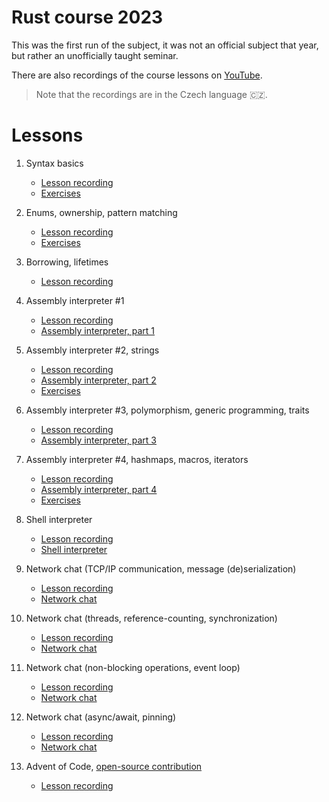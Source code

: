 # Rust course 2023
This was the first run of the subject, it was not an official subject that year, but rather an unofficially taught seminar.

There are also recordings of the course lessons on [YouTube](https://www.youtube.com/playlist?list=PLgoUJJFtqE9APcuG-kEYtjktk2ZHec5Rc).

> Note that the recordings are in the Czech language 🇨🇿.

# Lessons
1. Syntax basics
    - [Lesson recording](https://www.youtube.com/watch?v=eLJjocj80tw)
    - [Exercises](exercises/01)

2. Enums, ownership, pattern matching
    - [Lesson recording](https://www.youtube.com/watch?v=VLvwuI-Nw9s)
    - [Exercises](exercises/02)

3. Borrowing, lifetimes
    - [Lesson recording](https://www.youtube.com/watch?v=0G-0pgQM8h0)

4. Assembly interpreter #1
    - [Lesson recording](https://www.youtube.com/watch?v=2RsHc4v9iRE)
    - [Assembly interpreter, part 1](projects/assembly-interpret/01)

5. Assembly interpreter #2, strings
    - [Lesson recording](https://www.youtube.com/watch?v=pcifjQ9ELeU)
    - [Assembly interpreter, part 2](projects/assembly-interpret/02)
    - [Exercises](exercises/03)

6. Assembly interpreter #3, polymorphism, generic programming, traits
    - [Lesson recording](https://www.youtube.com/watch?v=4UrfQfJNqAk)
    - [Assembly interpreter, part 3](projects/assembly-interpret/03)

7. Assembly interpreter #4, hashmaps, macros, iterators
    - [Lesson recording](https://www.youtube.com/watch?v=CneaB0Qa374)
    - [Assembly interpreter, part 4](projects/assembly-interpret/04)
    - [Exercises](exercises/04)

8. Shell interpreter
    - [Lesson recording](https://www.youtube.com/watch?v=FQuyXAldPrI)
    - [Shell interpreter](projects/shell-interpret)

9. Network chat (TCP/IP communication, message (de)serialization)
    - [Lesson recording](https://www.youtube.com/watch?v=KVlrAepesMo)
    - [Network chat](projects/network-chat/01)

10. Network chat (threads, reference-counting, synchronization)
    - [Lesson recording](https://www.youtube.com/watch?v=OduKSTpzwUM)
    - [Network chat](projects/network-chat/02)

11. Network chat (non-blocking operations, event loop)
    - [Lesson recording](https://www.youtube.com/watch?v=cNQMGrzZhKs)
    - [Network chat](projects/network-chat/03)

12. Network chat (async/await, pinning)
    - [Lesson recording](https://www.youtube.com/watch?v=z49Ek7BOy50)
    - [Network chat](projects/network-chat/04)

13. Advent of Code, [open-source contribution](https://github.com/rust-lang/glob/pull/135)
    - [Lesson recording](https://www.youtube.com/watch?v=N5LlZ2L1Q3Y)
